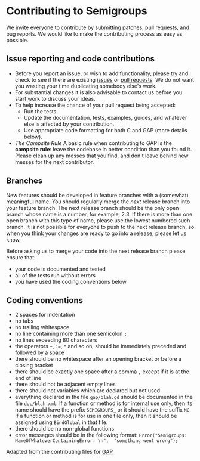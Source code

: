 # Contributing to Semigroups

We invite everyone to contribute by submitting patches, pull requests, and bug
reports. We would like to make the contributing process as easy as possible.

## Issue reporting and code contributions

* Before you report an issue, or wish to add functionality, please try
  and check to see if there are existing
  [issues](http://bitbucket.org/james-d-mitchell/semigroups/issues) or
  [pull requests](https://bitbucket.org/james-d-mitchell/semigroups/pull-requests).
  We do not want you wasting your time duplicating somebody else's work.
* For substantial changes it is also advisable to contact us before
  you start work to discuss your ideas.
* To help increase the chance of your pull request being accepted:
  * Run the tests.
  * Update the documentation, tests, examples, guides, and whatever
    else is affected by your contribution.
  * Use appropriate code formatting for both C and GAP (more details below).
* *The Campsite Rule*
  A basic rule when contributing to GAP is the **campsite rule**:
  leave the codebase in better condition than you found it.
  Please clean up any messes that you find, and don't
  leave behind new messes for the next contributor.

## Branches

New features should be developed in feature branches with a (somewhat)
meaningful name. You should regularly merge the *next* release branch into your
feature branch. The next release branch should be the only open branch whose
name is a number, for example, 2.3. If there is more than one open branch with
this type of name, please use the lowest numbered such branch.  It is not
possible for everyone to push to the next release branch, so when you think
your changes are ready to go into a release, please let us know. 

Before asking us to merge your code into the next release branch please ensure
that: 

* your code is documented and tested
* all of the tests run without errors
* you have used the coding conventions below

## Coding conventions

* 2 spaces for indentation
* no tabs
* no trailing whitespace
* no line containing more than one semicolon `;`
* no lines exceeding 80 characters
* the operators `+`, `:=`, `*` and so on, should be immediately preceded and
  followed by a space
* there should be no whitespace after an opening bracket or before a closing
  bracket
* there should be exactly one space after a comma `,` except if it is at the end
  of line
* there should not be adjacent empty lines
* there should not variables which are declared but not used
* everything declared in the file `gap/blah.gd` should be documented in the file
  `doc/blah.xml`.  If a function or method is for internal use only, then its
  name should have the prefix `SEMIGROUPS_` or it should have the suffix `NC`.
  If a function or method is for use in one file only, then it should be
  assigned using `BindGlobal` in that file. 
* there should be no non-global functions
* error messages should be in the following format: 
  `Error("Semigroups: NameOfWhateverContainingError: \n", 
         "something went wrong");`

Adapted from the contributing files for
[GAP](https://github.com/gap-system/gap/blob/master/CONTRIBUTING.md)

